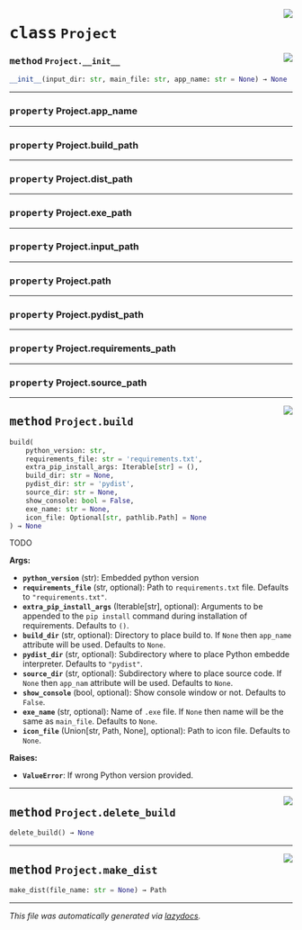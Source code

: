 <!-- markdownlint-disable -->

<a href="..\py_to_win_app\py_to_win_app\Project#L39"><img align="right" style="float:right;" src="https://img.shields.io/badge/-source-cccccc?style=flat-square"></a>

# <kbd>class</kbd> `Project`




<a href="..\py_to_win_app\py_to_win_app\__init__#L40"><img align="right" style="float:right;" src="https://img.shields.io/badge/-source-cccccc?style=flat-square"></a>

### <kbd>method</kbd> `Project.__init__`

```python
__init__(input_dir: str, main_file: str, app_name: str = None) → None
```






---

### <kbd>property</kbd> Project.app_name





---

### <kbd>property</kbd> Project.build_path





---

### <kbd>property</kbd> Project.dist_path





---

### <kbd>property</kbd> Project.exe_path





---

### <kbd>property</kbd> Project.input_path





---

### <kbd>property</kbd> Project.path





---

### <kbd>property</kbd> Project.pydist_path





---

### <kbd>property</kbd> Project.requirements_path





---

### <kbd>property</kbd> Project.source_path







---

<a href="..\py_to_win_app\py_to_win_app\build#L356"><img align="right" style="float:right;" src="https://img.shields.io/badge/-source-cccccc?style=flat-square"></a>

## <kbd>method</kbd> `Project.build`

```python
build(
    python_version: str,
    requirements_file: str = 'requirements.txt',
    extra_pip_install_args: Iterable[str] = (),
    build_dir: str = None,
    pydist_dir: str = 'pydist',
    source_dir: str = None,
    show_console: bool = False,
    exe_name: str = None,
    icon_file: Optional[str, pathlib.Path] = None
) → None
```

TODO



**Args:**

 - <b>`python_version`</b> (str):  Embedded python version
 - <b>`requirements_file`</b> (str, optional):  Path to `requirements.txt` file. Defaults to `"requirements.txt"`.
 - <b>`extra_pip_install_args`</b> (Iterable[str], optional):  Arguments to be appended to the `pip install` command during installation of requirements. Defaults to `()`.
 - <b>`build_dir`</b> (str, optional):  Directory to place build to. If `None` then `app_name` attribute will be used. Defaults to `None`.
 - <b>`pydist_dir`</b> (str, optional):  Subdirectory where to place Python embedde interpreter. Defaults to `"pydist"`.
 - <b>`source_dir`</b> (str, optional):  Subdirectory where to place source code. If `None` then `app_nam` attribute will be used. Defaults to `None`.
 - <b>`show_console`</b> (bool, optional):  Show console window or not. Defaults to `False`.
 - <b>`exe_name`</b> (str, optional):  Name of `.exe` file. If `None` then name will be the same as `main_file`. Defaults to `None`.
 - <b>`icon_file`</b> (Union[str, Path, None], optional):  Path to icon file. Defaults to `None`.



**Raises:**

 - <b>`ValueError`</b>:  If wrong Python version provided.

---

<a href="..\py_to_win_app\py_to_win_app\delete_build#L462"><img align="right" style="float:right;" src="https://img.shields.io/badge/-source-cccccc?style=flat-square"></a>

## <kbd>method</kbd> `Project.delete_build`

```python
delete_build() → None
```





---

<a href="..\py_to_win_app\py_to_win_app\make_dist#L447"><img align="right" style="float:right;" src="https://img.shields.io/badge/-source-cccccc?style=flat-square"></a>

## <kbd>method</kbd> `Project.make_dist`

```python
make_dist(file_name: str = None) → Path
```







---

_This file was automatically generated via [lazydocs](https://github.com/ml-tooling/lazydocs)._
